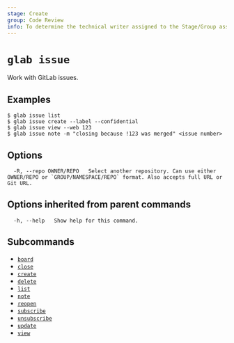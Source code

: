 ```yaml
---
stage: Create
group: Code Review
info: To determine the technical writer assigned to the Stage/Group associated with this page, see https://about.gitlab.com/handbook/product/ux/technical-writing/#assignments
---
```


<!--
This documentation is auto generated by a script.
Please do not edit this file directly. Run `make gen-docs` instead.
-->

# `glab issue`

Work with GitLab issues.

## Examples

```console
$ glab issue list
$ glab issue create --label --confidential
$ glab issue view --web 123
$ glab issue note -m "closing because !123 was merged" <issue number>

```

## Options

```plaintext
  -R, --repo OWNER/REPO   Select another repository. Can use either OWNER/REPO or `GROUP/NAMESPACE/REPO` format. Also accepts full URL or Git URL.
```

## Options inherited from parent commands

```plaintext
  -h, --help   Show help for this command.
```

## Subcommands

- [`board`](board/index.md)
- [`close`](close.md)
- [`create`](create.md)
- [`delete`](delete.md)
- [`list`](list.md)
- [`note`](note.md)
- [`reopen`](reopen.md)
- [`subscribe`](subscribe.md)
- [`unsubscribe`](unsubscribe.md)
- [`update`](update.md)
- [`view`](view.md)
